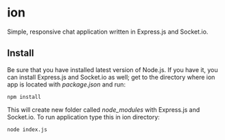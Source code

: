# ion

Simple, responsive chat application written in Express.js and Socket.io.

## Install

Be sure that you have installed latest version of Node.js. If you have it, you can install Express.js and Socket.io as well; get to the directory where ion app is located with *package.json* and run:

`npm install`

This will create new folder called *node_modules* with Express.js and Socket.io. To run application type this in ion directory:

`node index.js`

